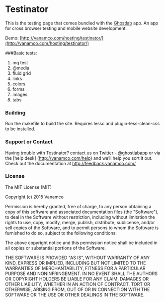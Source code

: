 Testinator
==========

This is the testing page that comes bundled with the <a href="http://ghostlab.vanamco.com/">Ghostlab</a> app. An app for cross browser testing and mobile website development.

Demo: [http://vanamco.com/hosting/testinator/](http://vanamco.com/hosting/testinator/)

###Basic tests:

1. mq test
1. @media
1. fluid grid
1. links
1. colors
1. forms
1. images
1. tabs

### Building
Run the makefile to build the site. Requires lessc and plugin-less-clean-css to be installed.


### Support or Contact

Having trouble with Testinator? contact us on [Twitter - @ghostlabapp](https://twitter.com/ghostlabapp) or via the [help desk] (http://vanamco.com/help) and we’ll help you sort it out. Check out the documentation at http://feedback.vanamco.com/ 



### License

The MIT License (MIT)

Copyright (c) 2015 Vanamco

Permission is hereby granted, free of charge, to any person obtaining a copy of
this software and associated documentation files (the "Software"), to deal in
the Software without restriction, including without limitation the rights to
use, copy, modify, merge, publish, distribute, sublicense, and/or sell copies of
the Software, and to permit persons to whom the Software is furnished to do so,
subject to the following conditions:

The above copyright notice and this permission notice shall be included in all
copies or substantial portions of the Software.

THE SOFTWARE IS PROVIDED "AS IS", WITHOUT WARRANTY OF ANY KIND, EXPRESS OR
IMPLIED, INCLUDING BUT NOT LIMITED TO THE WARRANTIES OF MERCHANTABILITY, FITNESS
FOR A PARTICULAR PURPOSE AND NONINFRINGEMENT. IN NO EVENT SHALL THE AUTHORS OR
COPYRIGHT HOLDERS BE LIABLE FOR ANY CLAIM, DAMAGES OR OTHER LIABILITY, WHETHER
IN AN ACTION OF CONTRACT, TORT OR OTHERWISE, ARISING FROM, OUT OF OR IN
CONNECTION WITH THE SOFTWARE OR THE USE OR OTHER DEALINGS IN THE SOFTWARE.